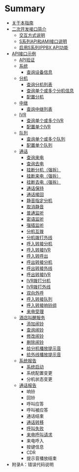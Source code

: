 # Summary

* [关于本指南](README.md)
* [二次开发接口简介](chapter1.md)
  * [交互方式说明](chapter1/jiao-hu-fang-shi-shuo-ming.md)
  * [S系列API和AMI接口说明](chapter1/sxi-lie-api-he-ami-jie-kou-shuo-ming.md)
  * [启用S系列IPPBX API功能](chapter1/qi-yong-s-xi-lie-ippbx-api.md)
* [API接口示例](fu-lu-a-ff1a-cuo-wu-dai-ma-shuo-ming.md)
  * [API验证](fu-lu-a-ff1a-cuo-wu-dai-ma-shuo-ming/apiyan-zheng.md)
  * [系统](fu-lu-a-ff1a-cuo-wu-dai-ma-shuo-ming/xi-tong.md)
    * [查询设备信息](fu-lu-a-ff1a-cuo-wu-dai-ma-shuo-ming/xi-tong/cha-xun-she-bei-xin-xi.md)
  * [分机](fu-lu-a-ff1a-cuo-wu-dai-ma-shuo-ming/fen-ji.md)
    * [查询分机列表](fu-lu-a-ff1a-cuo-wu-dai-ma-shuo-ming/fen-ji/cha-xun-fen-ji-lie-biao.md)
    * [查询单个或多个分机信息](fu-lu-a-ff1a-cuo-wu-dai-ma-shuo-ming/fen-ji/cha-xun-dan-ge-huo-duo-ge-fen-ji-xin-xi.md)
    * [配置分机](fu-lu-a-ff1a-cuo-wu-dai-ma-shuo-ming/fen-ji/pei-zhi-fen-ji.md)
  * [中继](fu-lu-a-ff1a-cuo-wu-dai-ma-shuo-ming/zhong-ji.md)
    * [查询中继列表](fu-lu-a-ff1a-cuo-wu-dai-ma-shuo-ming/zhong-ji/cha-xun-zhong-ji-lie-biao.md)
  * [IVR](fu-lu-a-ff1a-cuo-wu-dai-ma-shuo-ming/ivr.md)
    * [查询单个或多个IVR](fu-lu-a-ff1a-cuo-wu-dai-ma-shuo-ming/ivr/cha-xun-dan-ge-huo-duo-ge-ivr.md)
    * [配置单个IVR](fu-lu-a-ff1a-cuo-wu-dai-ma-shuo-ming/ivr/pei-zhi-dan-ge-ivr.md)
  * [队列](fu-lu-a-ff1a-cuo-wu-dai-ma-shuo-ming/dui-lie.md)
    * [查询单个或多个队列](fu-lu-a-ff1a-cuo-wu-dai-ma-shuo-ming/dui-lie/cha-xun-dan-ge-huo-duo-ge-dui-lie.md)
    * [配置单个队列](fu-lu-a-ff1a-cuo-wu-dai-ma-shuo-ming/dui-lie/pei-zhi-dan-ge-dui-lie.md)
  * [通话](fu-lu-a-ff1a-cuo-wu-dai-ma-shuo-ming/tong-hua.md)
    * [查询来电](fu-lu-a-ff1a-cuo-wu-dai-ma-shuo-ming/tong-hua/cha-xun-lai-dian.md)
    * [查询去电](fu-lu-a-ff1a-cuo-wu-dai-ma-shuo-ming/tong-hua/cha-xun-qu-dian.md)
    * [挂断分机（强拆）](fu-lu-a-ff1a-cuo-wu-dai-ma-shuo-ming/tong-hua/gua-duan-fen-ji-ff08-qiang-chai-ff09.md)
    * [挂断来电（强拆）](fu-lu-a-ff1a-cuo-wu-dai-ma-shuo-ming/tong-hua/gua-duan-lai-dian-ff08-qiang-chai-ff09.md)
    * [挂断去电（强拆）](fu-lu-a-ff1a-cuo-wu-dai-ma-shuo-ming/tong-hua/gua-duan-qu-dian-ff08-qiang-chai-ff09.md)
    * [通话保持](fu-lu-a-ff1a-cuo-wu-dai-ma-shuo-ming/tong-hua/tong-hua-bao-chi.md)
    * [通话接回](fu-lu-a-ff1a-cuo-wu-dai-ma-shuo-ming/tong-hua/tong-hua-jie-hui.md)
    * [静音指定分机](fu-lu-a-ff1a-cuo-wu-dai-ma-shuo-ming/tong-hua/jing-yin-zhi-ding-fen-ji.md)
    * [取消静音](fu-lu-a-ff1a-cuo-wu-dai-ma-shuo-ming/tong-hua/qu-xiao-jing-yin.md)
    * [普通监听](fu-lu-a-ff1a-cuo-wu-dai-ma-shuo-ming/tong-hua/pu-tong-jian-ting.md)
    * [密语监听](fu-lu-a-ff1a-cuo-wu-dai-ma-shuo-ming/tong-hua/mi-yu-jian-ting.md)
    * [强插监听](fu-lu-a-ff1a-cuo-wu-dai-ma-shuo-ming/tong-hua/qiang-cha-jian-ting.md)
    * [分机互拨](fu-lu-a-ff1a-cuo-wu-dai-ma-shuo-ming/tong-hua/fen-ji-hu-bo.md)
    * [分机拨打外线](fu-lu-a-ff1a-cuo-wu-dai-ma-shuo-ming/tong-hua/fen-ji-bo-da-wai-xian.md)
    * [呼入转接分机](fu-lu-a-ff1a-cuo-wu-dai-ma-shuo-ming/tong-hua/hu-ru-zhuan-jie-fen-ji.md)
    * [呼入转接IVR](fu-lu-a-ff1a-cuo-wu-dai-ma-shuo-ming/tong-hua/hu-ru-zhuan-jie-ivr.md)
    * [呼入转呼出](fu-lu-a-ff1a-cuo-wu-dai-ma-shuo-ming/tong-hua/hu-ru-zhuan-hu-chu.md)
    * [呼出转接分机](fu-lu-a-ff1a-cuo-wu-dai-ma-shuo-ming/tong-hua/hu-chu-zhuan-jie-fen-ji.md)
    * [呼出转接外线](fu-lu-a-ff1a-cuo-wu-dai-ma-shuo-ming/tong-hua/hu-chu-zhuan-jie-wai-xian.md)
    * [呼出转接IVR](fu-lu-a-ff1a-cuo-wu-dai-ma-shuo-ming/tong-hua/hu-chu-zhuan-jie-ivr.md)
    * [IVR拨打分机](fu-lu-a-ff1a-cuo-wu-dai-ma-shuo-ming/tong-hua/ivrbo-da-fen-ji.md)
    * [IVR拨打外线](fu-lu-a-ff1a-cuo-wu-dai-ma-shuo-ming/tong-hua/ivrbo-da-wai-xian.md)
    * [双向外呼](fu-lu-a-ff1a-cuo-wu-dai-ma-shuo-ming/tong-hua/shuang-xiang-wai-hu.md)
    * [呼入转接队列](fu-lu-a-ff1a-cuo-wu-dai-ma-shuo-ming/tong-hua/hu-ru-zhuan-jie-dui-lie.md)
    * [呼入转接响铃组](fu-lu-a-ff1a-cuo-wu-dai-ma-shuo-ming/tong-hua/hu-ru-zhuan-jie-xiang-ling-zu.md)
    * [来电受理](fu-lu-a-ff1a-cuo-wu-dai-ma-shuo-ming/tong-hua/lai-dian-shou-li.md)
  * [酒店叫醒服务](fu-lu-a-ff1a-cuo-wu-dai-ma-shuo-ming/jiu-dian-jiao-xing-fu-wu.md)
    * [添加闹铃](fu-lu-a-ff1a-cuo-wu-dai-ma-shuo-ming/jiu-dian-jiao-xing-fu-wu/tian-jia-nao-ling.md)
    * [查询闹铃](fu-lu-a-ff1a-cuo-wu-dai-ma-shuo-ming/jiu-dian-jiao-xing-fu-wu/cha-xun-nao-ling.md)
    * [修改闹铃](fu-lu-a-ff1a-cuo-wu-dai-ma-shuo-ming/jiu-dian-jiao-xing-fu-wu/xiu-gai-nao-ling.md)
    * [删除闹铃](fu-lu-a-ff1a-cuo-wu-dai-ma-shuo-ming/jiu-dian-jiao-xing-fu-wu/shan-chu-nao-ling.md)
    * [给分机播放提示音](fu-lu-a-ff1a-cuo-wu-dai-ma-shuo-ming/jiu-dian-jiao-xing-fu-wu/gei-fen-ji-bo-fang-ti-shi-yin.md)
    * [给外线播放提示音](fu-lu-a-ff1a-cuo-wu-dai-ma-shuo-ming/jiu-dian-jiao-xing-fu-wu/gei-wai-xian-bo-fang-ti-shi-yin.md)
  * [系统报告](fu-lu-a-ff1a-cuo-wu-dai-ma-shuo-ming/xi-tong-bao-gao.md)
    * [系统启动](fu-lu-a-ff1a-cuo-wu-dai-ma-shuo-ming/xi-tong-bao-gao/xi-tong-qi-dong.md)
    * 系统配置变更
    * 分机状态变更
  * [通话报告](fu-lu-a-ff1a-cuo-wu-dai-ma-shuo-ming/tong-hua-bao-gao.md)
    * 响铃
    * 回铃
    * 呼叫应答
    * 呼叫被应答
    * 通话结束
    * [通话转移](fu-lu-a-ff1a-cuo-wu-dai-ma-shuo-ming/tong-hua-bao-gao/hu-jiao-zhuan-yi.md)
    * [呼叫失败](fu-lu-a-ff1a-cuo-wu-dai-ma-shuo-ming/tong-hua-bao-gao/hu-jiao-shi-bai.md)
    * [来电呼叫请求](fu-lu-a-ff1a-cuo-wu-dai-ma-shuo-ming/tong-hua-bao-gao/lai-dian-hu-jiao-qing-qiu.md)
    * 来电呼入
    * 按键信息
    * CDR
    * 提示音播放结束
* 附录A：错误代码说明

